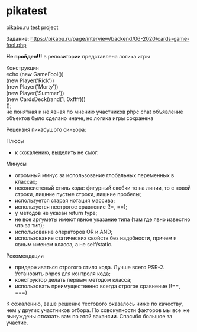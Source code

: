 # pikatest
pikabu.ru test project

Задание:
https://pikabu.ru/page/interview/backend/06-2020/cards-game-fool.php

<b>Не пройден!!!</b>
в репозитории представлена логика игры

Конструкция <br>
echo (new GameFool())<br>
(new Player('Rick'))<br>
(new Player('Morty'))<br>
(new Player('Summer'))<br>
(new CardsDeck(rand(1, 0xffff)))<br>
();<br>
не понятная и не явная по мнению участников phpc chat
объявление объектов было сделано иначе, но логика игры сохранена

Рецензия пикабушого синьора:

Плюсы
- к сожалению, выделить не смог.

Минусы
- огромный минус за использование глобальных переменных в классах;
- неконсистеный стиль кода: фигурный скобки то на линии, то с новой строки, лишние пустые строки, лишние пробелы;
- используется старая нотация массива;
- используется нестрогое сравнение (!=, ==);
- у методов не указан return type;
- не все аргуметы имеют явное указание типа (там где явно известно что за тип);
- использование операторов OR и AND;
- использование статических свойств без надобности, причем я явным именем класса, а не self/static.

Рекомендации
- придерживаться строгого стиля кода. Лучше всего PSR-2. Установить phpcs для контроля кода;
- конструктор делать первым методом класса;
- использовать преимущественно всегда строгое сравнение (!==, ===)

К сожалению, ваше решение тестового оказалось ниже по качеству, чем у других участников отбора. По совокупности факторов мы все же вынуждены отказать вам по этой вакансии. Спасибо большое за участие.
